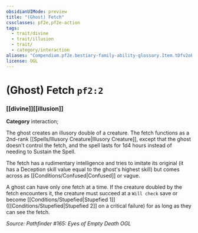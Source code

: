 ```yaml
---
obsidianUIMode: preview
title: "(Ghost) Fetch"
cssclasses: pf2e,pf2e-action
tags:
  - trait/divine
  - trait/illusion
  - trait/
  - category/interaction
aliases: "Compendium.pf2e.bestiary-family-ability-glossary.Item.tDfv2oEPal19NtSM"
license: OGL
---
```

# (Ghost) Fetch `pf2:2`

### [[divine]][[illusion]]

**Category** interaction; 




The ghost creates an illusory double of a creature. The fetch functions as a 2nd-rank [[Spells/Illusory Creature|Illusory Creature]], except that the ghost doesn't control the fetch, and the spell lasts for 1d4 hours instead of needing to Sustain the Spell.

The fetch has a rudimentary intelligence and tries to imitate its original (it has a Deception skill value equal to the ghost's highest skill) but comes across as [[Conditions/Confused|Confused]] or vague.

A ghost can have only one fetch at a time. If the creature doubled by the fetch encounters it, the creature must succeed at a `Will check` save or become [[Conditions/Stupefied|Stupefied 1]] ([[Conditions/Stupefied|Stupefied 2]] on a critical failure) for as long as they can see the fetch.

*Source: Pathfinder #165: Eyes of Empty Death*
*OGL*